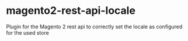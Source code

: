 # magento2-rest-api-locale
Plugin for the Magento 2 rest api to correctly set the locale as configured for the used store
